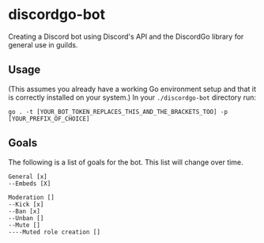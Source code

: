# discordgo-bot
Creating a Discord bot using Discord's API and the DiscordGo library for general use in guilds.

## Usage
(This assumes you already have a working Go environment setup and that it is correctly installed on your system.)
In your `./discordgo-bot` directory run:
```
go . -t [YOUR_BOT_TOKEN_REPLACES_THIS_AND_THE_BRACKETS_TOO] -p [YOUR_PREFIX_OF_CHOICE]
```

## Goals
The following is a list of goals for the bot. This list will change over time.
```
General [x]
--Embeds [X]

Moderation []
--Kick [x]
--Ban [x]
--Unban []
--Mute []
----Muted role creation []
  ```
